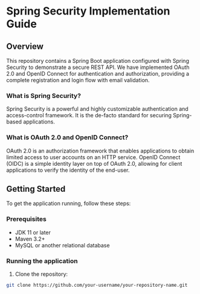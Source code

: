 # Spring Security Implementation Guide

## Overview

This repository contains a Spring Boot application configured with Spring Security to demonstrate a secure REST API. We have implemented OAuth 2.0 and OpenID Connect for authentication and authorization, providing a complete registration and login flow with email validation.

### What is Spring Security?

Spring Security is a powerful and highly customizable authentication and access-control framework. It is the de-facto standard for securing Spring-based applications.

### What is OAuth 2.0 and OpenID Connect?

OAuth 2.0 is an authorization framework that enables applications to obtain limited access to user accounts on an HTTP service. OpenID Connect (OIDC) is a simple identity layer on top of OAuth 2.0, allowing for client applications to verify the identity of the end-user.

## Getting Started

To get the application running, follow these steps:

### Prerequisites

- JDK 11 or later
- Maven 3.2+
- MySQL or another relational database

### Running the application

1. Clone the repository:

```sh
git clone https://github.com/your-username/your-repository-name.git
